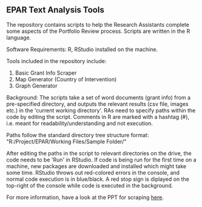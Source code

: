 ## EPAR Text Analysis Tools

The repository contains scripts to help the Research Assistants complete some aspects of the Portfolio Review process. 
Scripts are written in the R language.

Software Requirements:
R, RStudio installed on the machine.

Tools included in the repository include:
1. Basic Grant Info Scraper
2. Map Generator (Country of Intervention)
3. Graph Generator

Background: The scripts take a set of word documents (grant info) from a pre-specified directory, and outputs the relevant results (csv file, images etc.) in the 'current working directory'. RAs need to specify paths within the code by editing the script.
Comments in R are marked with a hashtag (#), i.e. meant for readability/understanding and not execution. 

Paths follow the standard directory tree structure format:  
"R:/Project/EPAR/Working Files/Sample Folder/"

After editing the paths in the script to relevant directories on the drive, the code needs to be 'Run' in RStudio. If code is being run for the first time on a machine, new packages are downloaded and installed which might take some time.
RStudio throws out red-colored errors in the console, and normal code execution is in blue/black. A red stop sign is diplayed on the top-right of the console while code is executed in the background.

For more information, have a look at the PPT for scraping [here](https://github.com/rohitgupta91/epar_text/blob/master/EPAR%20Portfolio%20Scraper.pptx).
